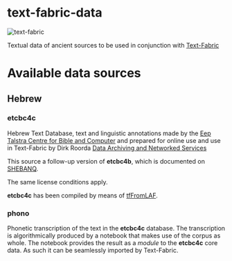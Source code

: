 # text-fabric-data

![text-fabric](https://raw.github.com/dirkroorda/text-fabric/master/docs/tf.png)

Textual data of ancient sources to be used in conjunction with
[Text-Fabric](https://github.com/dirkroorda/text-fabric)

# Available data sources

## Hebrew

### etcbc4c

Hebrew Text Database, text and linguistic annotations made by the
[Eep Talstra Centre for Bible and Computer](http://www.godgeleerdheid.vu.nl/en/research/institutes-and-centres/eep-talstra-centre-for-bible-and-computer/index.aspx)
and prepared for online use and use in Text-Fabric by Dirk Roorda
[Data Archiving and Networked Services](https://dans.knaw.nl/en/front-page?set_language=en)

This source a follow-up version of **etcbc4b**, which is documented on 
[SHEBANQ](https://shebanq.ancient-data.org/sources).

The same license conditions apply.

**etcbc4c** has been compiled by means of
[tfFromLAF](https://github.com/dirkroorda/text-fabric/blob/master/tfFromLAF/tfFromLAF.ipynb).

### phono

Phonetic transcription of the text in the **etcbc4c** database.
The transcription is algorithmically produced by a notebook that makes use of the corpus as whole.
The notebook provides the result as a *module* to the **etcbc4c** core data.
As such it can be seamlessly imported by Text-Fabric.

